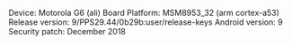 Device: Motorola G6 (ali) 
Board Platform: MSM8953_32 (arm cortex-a53) 
Release version: 9/PPS29.44/0b29b:user/release-keys
Android version: 9
Security patch: December 2018
